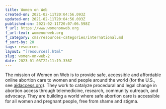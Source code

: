 ```yaml
---
title: Women on Web
created-on: 2021-02-11T20:04:56.093Z
updated-on: 2021-02-11T20:04:56.093Z
published-on: 2021-02-11T20:07:06.598Z
f_url: https://www.womenonweb.org
f_url-text: womenonweb.org
f_category: cms/resources-categories/international.md
f_sort-by: 20
tags: resources
layout: "[resources].html"
slug: women-on-web-2
date: 2023-01-03T22:11:19.336Z
---
```

The mission of Women on Web is to provide safe, accessible and affordable online abortion care to women and people around the world (for the U.S., see [aidaccess.org](https://aidaccess.org)). They work to catalyze procedural and legal change in abortion access through telemedicine, research, community outreach, and advocacy. They are building a world where safe abortion care is accessible for all women and pregnant people, free from shame and stigma.